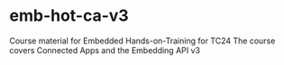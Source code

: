 # emb-hot-ca-v3

Course material for Embedded Hands-on-Training for TC24
The course covers Connected Apps and the Embedding API v3
